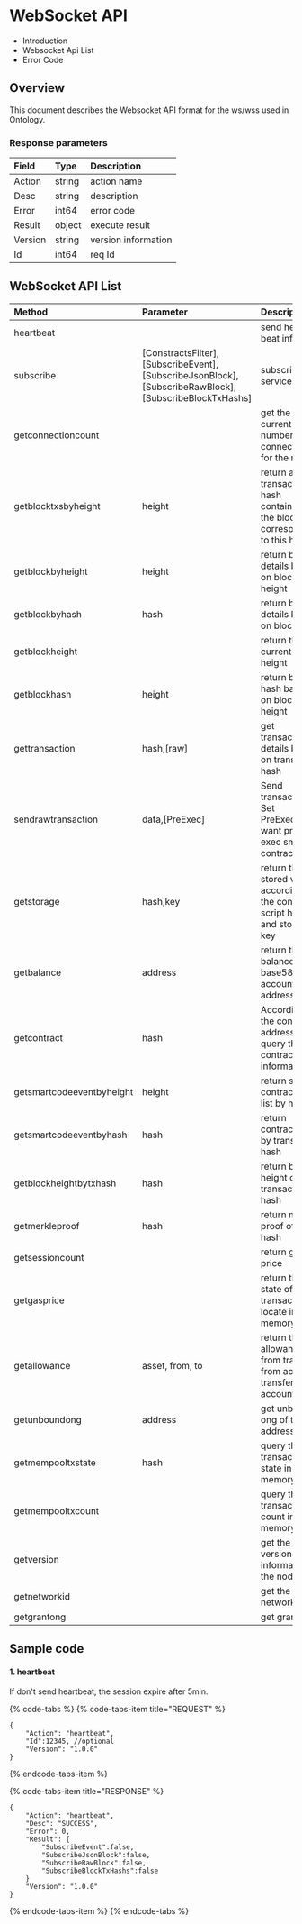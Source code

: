 # WebSocket API



* Introduction
* Websocket Api List
* Error Code

## Overview

This document describes the Websocket API format for the ws/wss used in Ontology.

### Response parameters

| Field | Type | Description |
| :--- | :--- | :--- |
| Action | string | action name |
| Desc | string | description |
| Error | int64 | error code |
| Result | object | execute result |
| Version | string | version information |
| Id | int64 | req Id |

## WebSocket API List

| Method | Parameter | Description |
| :--- | :--- | :--- |
| heartbeat |  | send heart beat info |
| subscribe | \[ConstractsFilter\],\[SubscribeEvent\],\[SubscribeJsonBlock\],\[SubscribeRawBlock\],\[SubscribeBlockTxHashs\] | subscribe service |
| getconnectioncount |  | get the current number of connections for the node |
| getblocktxsbyheight | height | return all transaction hash contained in the block corresponding to this height |
| getblockbyheight | height | return block details based on block height |
| getblockbyhash | hash | return block details based on block hash |
| getblockheight |  | return the current block height |
| getblockhash | height | return block hash based on block height |
| gettransaction | hash,\[raw\] | get transaction details based on transaction hash |
| sendrawtransaction | data,\[PreExec\] | Send transaction. Set PreExec=1 if want prepare exec smart contract |
| getstorage | hash,key | return the stored value according to the contract script hashes and stored key |
| getbalance | address | return the balance of base58 account address |
| getcontract | hash | According to the contract address hash, query the contract information |
| getsmartcodeeventbyheight | height | return smart contract event list by height |
| getsmartcodeeventbyhash | hash | return contract event by transaction hash |
| getblockheightbytxhash | hash | return block height of transaction hash |
| getmerkleproof | hash | return merkle proof of given hash |
| getsessioncount |  | return gas price |
| getgasprice |  | return the state of transaction locate in memory |
| getallowance | asset, from, to | return the allowance from transfer-from accout to transfer-to account |
| getunboundong | address | get unbound ong of this address |
| getmempooltxstate | hash | query the transaction state in the memory pool |
| getmempooltxcount |  | query the transaction count in the memory pool |
| getversion |  | get the version information of the node |
| getnetworkid |  | get the network id |
| getgrantong |  | get grant ong |

## Sample code

#### 1. heartbeat

If don't send heartbeat, the session expire after 5min.

{% code-tabs %}
{% code-tabs-item title="REQUEST" %}
```text
{
    "Action": "heartbeat",
    "Id":12345, //optional
    "Version": "1.0.0"
}
```
{% endcode-tabs-item %}

{% code-tabs-item title="RESPONSE" %}
```
{
    "Action": "heartbeat",
    "Desc": "SUCCESS",
    "Error": 0,
    "Result": {
        "SubscribeEvent":false,
        "SubscribeJsonBlock":false,
        "SubscribeRawBlock":false,
        "SubscribeBlockTxHashs":false
    }
    "Version": "1.0.0"
}
```
{% endcode-tabs-item %}
{% endcode-tabs %}

